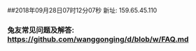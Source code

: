 ##2018年09月28日07时12分07秒 新址: 159.65.45.110
### 兔友常见问题及解答: https://github.com/wanggonging/d/blob/w/FAQ.md

